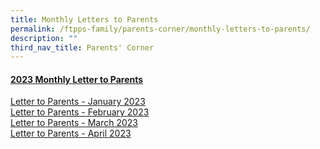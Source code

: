 ```yaml
---
title: Monthly Letters to Parents
permalink: /ftpps-family/parents-corner/monthly-letters-to-parents/
description: ""
third_nav_title: Parents' Corner
---
```

<h4><u>2023 Monthly Letter to Parents</u></h4>


[Letter to Parents - January 2023](/files%2FParents'%20Corner%2FLetter%20to%20Parents%2F2023/editMediaSettings/0123%20-%20Letter%20to%20Parents_Final.pdf)
<br>
[Letter to Parents - February 2023](/files/Parents'%20Corner/Letter%20to%20Parents/2023/0223%20-%20Letter%20to%20Parents%20(Final).pdf)
<br>
[Letter to Parents - March 2023](/files/Parents'%20Corner/Letter%20to%20Parents/2023/0323%20-%20Letter%20to%20Parents%20(Final).pdf)
<br>
[Letter to Parents - April 2023](/files/Parents'%20Corner/Letter%20to%20Parents/2023/0423-%20letter%20to%20parents%20(final).pdf)
<br>